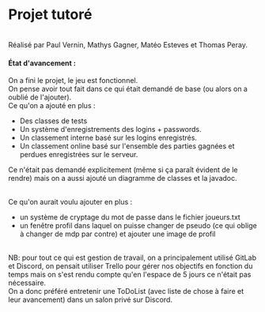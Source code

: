 <h1>Projet tutoré </h1><br>
Réalisé par Paul Vernin, Mathys Gagner, Matéo Esteves et Thomas Peray. <br>
<h4>État d'avancement :</h4>
On a fini le projet, le jeu est fonctionnel.<br>
On pense avoir tout fait dans ce qui était demandé de base (ou alors on a oublié de l'ajouter).
<br>
Ce qu'on a ajouté en plus :<br>
 <ul>
    <li>Des classes de tests</li>
    <li>Un système d'enregistrements des logins + passwords.</li>
    <li>Un classement interne basé sur les logins enregistrés.</li>
    <li>Un classement online basé sur l'ensemble des parties gagnées et perdues enregistrées sur le serveur.</li>    
 </ul>
 Ce n'était pas demandé explicitement  (même si ça paraît évident de le rendre) mais on a aussi ajouté un diagramme de classes et la javadoc.
 <br><br>
 
 Ce qu'on aurait voulu ajouter en plus : 
 <ul>
 <li>un système de cryptage du mot de passe dans le fichier joueurs.txt</li>
 <li>un fenêtre profil dans laquel on puisse changer de pseudo (ce qui oblige à changer de mdp par contre) et ajouter une image de profil</li>
 </ul> 
<br>
 NB: pour tout ce qui est gestion de travail, on a principalement utilisé GitLab et Discord, on pensait utiliser Trello pour gérer nos objectifs en fonction du temps mais on s'est rendu compte qu'en l'espace de 5 jours ce n'était pas nécessaire.<br>
 On a donc préféré entretenir une ToDoList (avec liste de chose à faire et leur avancement) dans un salon privé sur Discord.